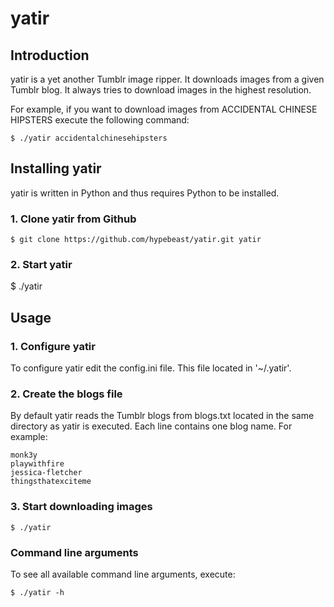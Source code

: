yatir
=====

## Introduction

yatir is a yet another Tumblr image ripper. It downloads images from a given Tumblr blog. It always tries to download images in the highest resolution.

For example, if you want to download images from ACCIDENTAL CHINESE HIPSTERS execute the following command:

    $ ./yatir accidentalchinesehipsters

## Installing yatir

yatir is written in Python and thus requires Python to be installed.

### 1. Clone yatir from Github

    $ git clone https://github.com/hypebeast/yatir.git yatir

### 2. Start yatir
  $ ./yatir

## Usage

### 1. Configure yatir

To configure yatir edit the config.ini file. This file located in '~/.yatir'.

### 2. Create the blogs file

By default yatir reads the Tumblr blogs from blogs.txt located in the same directory as yatir is executed. Each line contains one blog name. For example:

```text
monk3y
playwithfire
jessica-fletcher
thingsthatexciteme
```

### 3. Start downloading images

    $ ./yatir

### Command line arguments

To see all available command line arguments, execute:

    $ ./yatir -h

